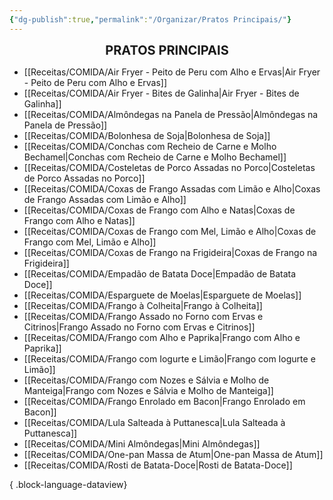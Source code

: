 ```yaml
---
{"dg-publish":true,"permalink":"/Organizar/Pratos Principais/"}
---
```


<div style="text-align: center;"> <span style="font-size: 20px;"><b>PRATOS PRINCIPAIS</b></span> </div>

- [[Receitas/COMIDA/Air Fryer  - Peito de Peru com Alho e Ervas\|Air Fryer  - Peito de Peru com Alho e Ervas]]
- [[Receitas/COMIDA/Air Fryer - Bites de Galinha\|Air Fryer - Bites de Galinha]]
- [[Receitas/COMIDA/Almôndegas na Panela de Pressão\|Almôndegas na Panela de Pressão]]
- [[Receitas/COMIDA/Bolonhesa de Soja\|Bolonhesa de Soja]]
- [[Receitas/COMIDA/Conchas com Recheio de Carne e Molho Bechamel\|Conchas com Recheio de Carne e Molho Bechamel]]
- [[Receitas/COMIDA/Costeletas de Porco Assadas no Porco\|Costeletas de Porco Assadas no Porco]]
- [[Receitas/COMIDA/Coxas de Frango Assadas com Limão e Alho\|Coxas de Frango Assadas com Limão e Alho]]
- [[Receitas/COMIDA/Coxas de Frango com Alho e Natas\|Coxas de Frango com Alho e Natas]]
- [[Receitas/COMIDA/Coxas de Frango com Mel, Limão e Alho\|Coxas de Frango com Mel, Limão e Alho]]
- [[Receitas/COMIDA/Coxas de Frango na Frigideira\|Coxas de Frango na Frigideira]]
- [[Receitas/COMIDA/Empadão de Batata Doce\|Empadão de Batata Doce]]
- [[Receitas/COMIDA/Esparguete de Moelas\|Esparguete de Moelas]]
- [[Receitas/COMIDA/Frango à Colheita\|Frango à Colheita]]
- [[Receitas/COMIDA/Frango Assado no Forno com Ervas e Citrinos\|Frango Assado no Forno com Ervas e Citrinos]]
- [[Receitas/COMIDA/Frango com Alho e Paprika\|Frango com Alho e Paprika]]
- [[Receitas/COMIDA/Frango com Iogurte e Limão\|Frango com Iogurte e Limão]]
- [[Receitas/COMIDA/Frango com Nozes e Sálvia e Molho de Manteiga\|Frango com Nozes e Sálvia e Molho de Manteiga]]
- [[Receitas/COMIDA/Frango Enrolado em Bacon\|Frango Enrolado em Bacon]]
- [[Receitas/COMIDA/Lula Salteada à Puttanesca\|Lula Salteada à Puttanesca]]
- [[Receitas/COMIDA/Mini Almôndegas\|Mini Almôndegas]]
- [[Receitas/COMIDA/One-pan Massa de Atum\|One-pan Massa de Atum]]
- [[Receitas/COMIDA/Rosti de Batata-Doce\|Rosti de Batata-Doce]]

{ .block-language-dataview}
